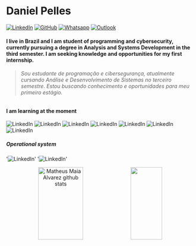 # Daniel Pelles
[![LinkedIn](https://img.shields.io/badge/LinkedIn-000?style=flat&logoColor=blue&logo=linkedin)](https://www.linkedin.com/in/danielpelles)
[![GitHub](https://img.shields.io/badge/-GitHub-000?style=flat&logo=github)](https://github.com/danielpelles)
[![Whatsapp](https://img.shields.io/badge/WhatsApp-000?style=flat&logoColor=&logo=whatsapp&logoColor=green)](https://wa.me/+5262981182111)
[![Outlook](https://img.shields.io/badge/Outlook-000?style=flat&logoColor=blue&logo=microsoft-outlook)](mailto:dancruzz@hotmail.com)

#### I live in Brazil and I am student of programming and cybersecurity, currently pursuing a degree in Analysis and Systems Development in the third semester. I am seeking knowledge and opportunities for my first internship.

> ######  Sou estudante de programação e cibersegurança, atualmente cursando Análise e Desenvolvimento de Sistemas no terceiro semestre. Estou buscando conhecimento e oportunidades para meu primeiro estágio.


#### I am learning at the moment

![LinkedIn](https://img.shields.io/badge/Python-FFD43B?style=for-the-badge&logo=python&logoColor=blue)
![LinkedIn](https://img.shields.io/badge/C-000?style=for-the-badge&logo=c)
![LinkedIn](https://img.shields.io/badge/JavaScript-323330?style=for-the-badge&logo=javascript&logoColor=F7DF1E)
![LinkedIn](https://img.shields.io/badge/CSS-239120?&style=for-the-badge&logo=css3&logoColor=whit)
![LinkedIn](https://img.shields.io/badge/HTML5-E34F26?style=for-the-badge&logo=html5&logoColor=white)
![LinkedIn](https://img.shields.io/badge/MySQL-005C84?style=for-the-badge&logo=mysql&logoColor=white)
![LinkedIn](https://img.shields.io/badge/GIT-E44C30?style=for-the-badge&logo=git&logoColor=white)

##### Operational system
'![LinkedIn](https://img.shields.io/badge/Kali_Linux-557C94?style=flatfor-the-badge&logo=kali-linux&logoColor=white)'
'![LinkedIn](https://img.shields.io/badge/Microsoft-666666?style=flatfor-the-badge&logo=microsoft&logoColor=white)'


<div align="center">  
  <img width="49%" height="195px" src="https://github-readme-stats.vercel.app/api?username=danielpelles&show_icons=true&count_private=true&hide_border=true&title_color=00bfbf&icon_color=00bfbf&text_color=c9d1d9&bg_color=0d1117" alt="Matheus Maia Alvarez github stats" /> 
  <img width="41%" height="195px" src="https://github-readme-stats.vercel.app/api/top-langs/?username=danielpelles&layout=compact&hide_border=true&title_color=00bfbf&text_color=00bfbf&bg_color=0d1117" />
</div>
